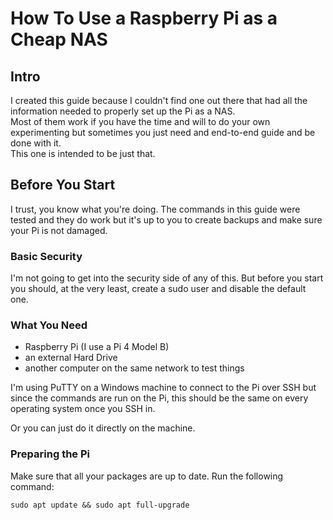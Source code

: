 # How To Use a Raspberry Pi as a Cheap NAS

## Intro

I created this guide because I couldn't find one out there that had all the information needed to properly set up the Pi as a NAS.  
Most of them work if you have the time and will to do your own experimenting but sometimes you just need and end-to-end guide and be done with it.  
This one is intended to be just that.

## Before You Start

I trust, you know what you're doing. The commands in this guide were tested and they do work but it's up to you to create backups and make sure your Pi is not damaged.

### Basic Security

I'm not going to get into the security side of any of this. But before you start you should, at the very least, create a sudo user and disable the default one.

### What You Need

- Raspberry Pi (I use a Pi 4 Model B)
- an external Hard Drive
- another computer on the same network to test things

I'm using PuTTY on a Windows machine to connect to the Pi over SSH but since the commands are run on the Pi, this should be the same on every operating system once you SSH in.  

Or you can just do it directly on the machine.

### Preparing the Pi

Make sure that all your packages are up to date. Run the following command:  

    sudo apt update && sudo apt full-upgrade

